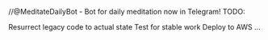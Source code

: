 //@MeditateDailyBot - Bot for daily meditation now in Telegram!
TODO:

Resurrect legacy code to actual state
Test for stable work
Deploy to AWS
...
